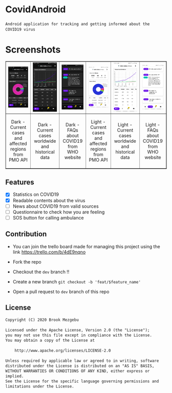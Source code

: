# CovidAndroid
`Android application for tracking and getting informed about the COVID19 virus`

# Screenshots
<p align="center">
<table border="1">
<tr>
<td><img src="screenshots/1.jpg" width="150" /></td>
<td><img src="screenshots/2.jpg" width="150" /></td>
<td><img src="screenshots/6.jpg" width="150" /></td>
<td><img src="screenshots/3.jpg" width="150" /></td>
<td><img src="screenshots/4.jpg" width="150" /></td>
<td><img src="screenshots/5.jpg" width="150" /></td>
</tr>
<tr>
<td><p align="center">Dark - Current cases and affected regions from PMO API</p></td>
<td><p align="center">Dark - Current cases worldwide and historical data</p></td>
<td><p align="center">Dark - FAQs about COVID19 from WHO website</p></td>
<td><p align="center">Light - Current cases and affected regions from PMO API</p></td>
<td><p align="center">Light - Current cases worldwide and historical data</p></td>
<td><p align="center">Light - FAQs about COVID19 from WHO website</p></td>
</tr>
</table>

## Features

* [X] Statistics on COVID19
* [X] Readable contents about the virus
* [ ] News about COVID19 from valid sources
* [ ] Questionnaire to check how you are feeling
* [ ] SOS button for calling ambulance

## Contribution

* You can join the trello board made for managing this project using the link https://trello.com/b/4dE9nqno

* Fork the repo
* Checkout the `dev` branch ‼
* Create a new branch `git checkout -b 'feat/$feature_name'`
* Open a pull request to `dev` branch of this repo

## License
```
Copyright (C) 2020 Brook Mezgebu

Licensed under the Apache License, Version 2.0 (the "License");
you may not use this file except in compliance with the License.
You may obtain a copy of the License at

	http://www.apache.org/licenses/LICENSE-2.0

Unless required by applicable law or agreed to in writing, software
distributed under the License is distributed on an "AS IS" BASIS,
WITHOUT WARRANTIES OR CONDITIONS OF ANY KIND, either express or implied.
See the License for the specific language governing permissions and
limitations under the License.
```
